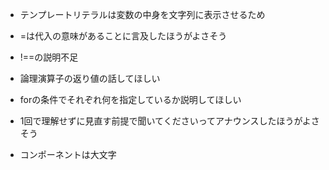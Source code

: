 - テンプレートリテラルは変数の中身を文字列に表示させるため
- =は代入の意味があることに言及したほうがよさそう
- !==の説明不足
- 論理演算子の返り値の話してほしい
- forの条件でそれぞれ何を指定しているか説明してほしい
- 1回で理解せずに見直す前提で聞いてくださいってアナウンスしたほうがよさそう

-  コンポーネントは大文字